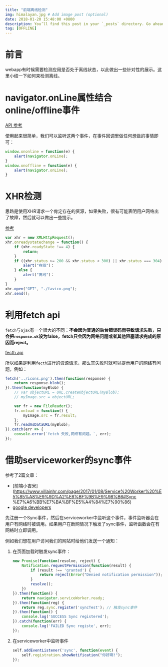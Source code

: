 ```yaml
---
title: "前端离线检测"
img: himalayan.jpg # Add image post (optional)
date: 2018-01-20 15:48:00 +0800
description: You’ll find this post in your `_posts` directory. Go ahead and edit it and re-build the site to see your changes. # Add post description (optional)
tag: [OFFLINE]
---
```


# 前言

webapp有时候需要检测应用是否处于离线状态，以此做出一些针对性的展示。这里小结一下如何来检测离线。

# navigator.onLine属性结合online/offline事件

[API 参考](https://developer.mozilla.org/en-US/docs/Web/API/NavigatorOnLine/Online_and_offline_events)

使用起来很简单，我们可以监听这两个事件，在事件回调里做任何想做的事情即可：

```js
window.ononline = function(e) {
    alert(navigator.onLine);
}
window.onoffline = function(e) {
    alert(navigator.onLine);
}
```

# XHR检测

思路是使用XHR请求一个肯定存在的资源，如果失败，很有可能表明用户网络出了故障，然后就可以做出一些提示。

[参考](https://www.html5rocks.com/en/mobile/workingoffthegrid/#toc-xml-http-request)

```js
var xhr = new XMLHttpRequest();
xhr.onreadystatechange = function() {
    if (xhr.readyState !== 4) {
        return;
    }
    if ((xhr.status >= 200 && xhr.status < 300) || xhr.status === 304) {
        alert("在线")：
    } else {
        alert("离线")：
    }
}
xhr.open("GET", "./favico.png");
xhr.send();
```

# 利用fetch api

`fetch`与`ajax`有一个很大的不同：**不会因为普通的后台错误码而导致请求失败，只会把`response.ok`设为false，fetch只会因为网络问题或者其他阻塞请求完成的原因而reject。**

[fecth api](https://developer.mozilla.org/en-US/docs/Web/API/Fetch_API/Using_Fetch)

所以如果是利用`fecth`进行的资源请求，那么其失败时就可以提示用户的网络有问题，例如：

```js
fetch('../icons.png').then(function(response) {
    return response.blob();
}).then(function(myBlob) {
    // var objectURL = URL.createObjectURL(myBlob);
    // myImage.src = objectURL;

    var fr = new FileReader();
    fr.onload = function() {
        myImage.src = fr.result;
    };
    fr.readAsDataURL(myBlob);
}).catch(err => {
    console.error(`fetch 失败,网络有问题。`, err);
});
```


# 借助serviceworker的sync事件

参考了2篇文章：
* [前端小吉米](https://www.villainhr.com/page/2017/01/08/Service%20Worker%20%E5%85%A8%E9%9D%A2%E8%BF%9B%E9%98%B6#Sync %E7%A6%BB%E7%BA%BF%E5%A4%84%E7%90%86)
* [google developers](https://developers.google.com/web/updates/2015/12/background-sync)

先注册一个Sync事件，然后在serviceworker中监听这个事件，事件监听器会在用户有网络时被调用。如果用户在断网情况下触发了sync事件，监听函数会在有网络时立即调用。

例如我们想在用户访问我们的网站时给他们发送一个通知：

1. 在页面加载时触发sync事件：

    ```js
    new Promise(function(resolve, reject) {
        Notification.requestPermission(function(result) {
            if (result !== 'granted') {
                return reject(Error("Denied notification permission"));
            }
            resolve();
        })
    }).then(function() {
        return navigator.serviceWorker.ready;
    }).then(function(reg) {
        return reg.sync.register('syncTest'); // 触发sync事件
    }).then(function() {
        console.log('SUCCESS Sync registered');
    }).catch(function(err) {
        console.log('FAILED Sync registe', err);
    });
    ```
2. 在serviceworker中监听事件

    ```js
    self.addEventListener('sync', function(event) {
        self.registration.showNotification("你好啊!");
    });
    ```
